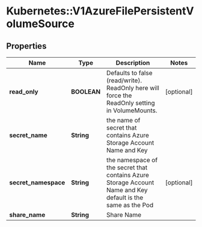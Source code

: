 # Kubernetes::V1AzureFilePersistentVolumeSource

## Properties
Name | Type | Description | Notes
------------ | ------------- | ------------- | -------------
**read_only** | **BOOLEAN** | Defaults to false (read/write). ReadOnly here will force the ReadOnly setting in VolumeMounts. | [optional] 
**secret_name** | **String** | the name of secret that contains Azure Storage Account Name and Key | 
**secret_namespace** | **String** | the namespace of the secret that contains Azure Storage Account Name and Key default is the same as the Pod | [optional] 
**share_name** | **String** | Share Name | 


